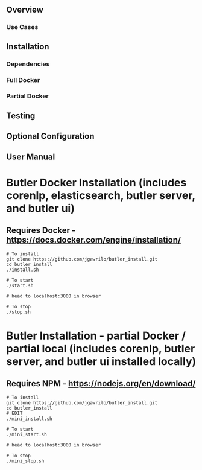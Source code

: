 ## Overview

### Use Cases

## Installation

### Dependencies

### Full Docker

### Partial Docker

## Testing

## Optional Configuration

## User Manual

# Butler Docker Installation (includes corenlp, elasticsearch, butler server, and butler ui)
## Requires Docker -  https://docs.docker.com/engine/installation/
```
# To install
git clone https://github.com/jgawrilo/butler_install.git
cd butler_install
./install.sh

# To start
./start.sh

# head to localhost:3000 in browser

# To stop
./stop.sh
```
# Butler Installation - partial Docker / partial local (includes corenlp, butler server, and butler ui installed locally)
## Requires NPM - https://nodejs.org/en/download/
```
# To install
git clone https://github.com/jgawrilo/butler_install.git
cd butler_install
# EDIT 
./mini_install.sh

# To start
./mini_start.sh

# head to localhost:3000 in browser

# To stop
./mini_stop.sh
```
